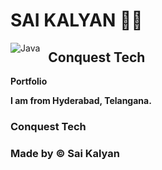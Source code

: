 # SAI KALYAN 🏋🏼

<img align="left" alt="Java"  style="padding-right:10px;" src="https://github.com/Saikalyan11/Portfolio/blob/master/Cover%20page.png" />

## **Conquest Tech**

**Portfolio**

**I am from Hyderabad, Telangana.**

### **Conquest Tech**

### **Made by ©️ Sai Kalyan**
